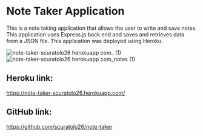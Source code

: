 # Note Taker Application
This is a note taking application that allows the user to write and save notes. This application uses Express.js back end and saves and retrieves data from a JSON file. 
This application was deployed using Heroku.

![note-taker-scuratolo26 herokuapp com_ (1)](https://user-images.githubusercontent.com/85077075/186711517-6e869692-c349-4165-8dac-e8580e4c45f4.png)
![note-taker-scuratolo26 herokuapp com_notes (1)](https://user-images.githubusercontent.com/85077075/186711520-fcf3c747-5927-47af-a474-f0476e20aadd.png)

## Heroku link: 
https://note-taker-scuratolo26.herokuapp.com/
## GitHub link: 
https://github.com/scuratolo26/note-taker
